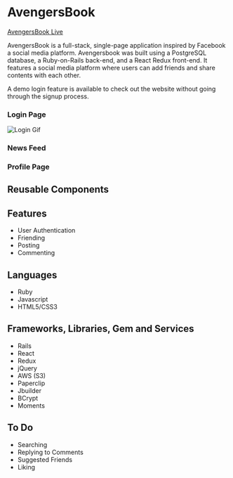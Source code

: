 # AvengersBook

[AvengersBook Live](http://avengersbook.com)

AvengersBook is a full-stack, single-page application inspired by Facebook a social media platform. Avengersbook was built using a PostgreSQL database, a Ruby-on-Rails back-end, and a React Redux front-end. It features a social media platform where users can add friends and share contents with each other.

A demo login feature is available to check out the website without going through the signup process.

### Login Page
![Login Gif](https://github.com/Jzheng213/NeedToNetwork/blob/master/image/gifs/login_giphy.gif)
### News Feed

### Profile Page

## Reusable Components




## Features
* User Authentication
* Friending
* Posting
* Commenting

## Languages
* Ruby
* Javascript
* HTML5/CSS3

## Frameworks, Libraries, Gem and Services
* Rails
* React
* Redux
* jQuery
* AWS (S3)
* Paperclip
* Jbuilder
* BCrypt
* Moments

## To Do

* Searching
* Replying to Comments
* Suggested Friends
* Liking
